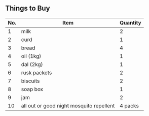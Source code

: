 ## Things to Buy

| No. | Item                                        | Quantity |
|-----|---------------------------------------------|----------|
| 1   | milk                                        | 2        |
| 2   | curd                                        | 1        |
| 3   | bread                                       | 4        |
| 4   | oil (1kg)                                   | 1        |
| 5   | dal (2kg)                                   | 1        |
| 6   | rusk packets                                | 2        |
| 7   | biscuits                                    | 2        |
| 8   | soap box                                    | 1        |
| 9   | jam                                         | 2        |
| 10  | all out or good night mosquito repellent    | 4 packs  |
